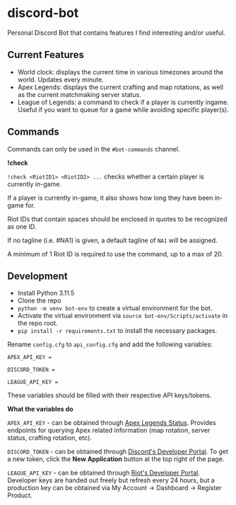 # discord-bot
Personal Discord Bot that contains features I find interesting and/or useful.

## Current Features

* World clock: displays the current time in various timezones around the world. Updates every minute.
* Apex Legends: displays the current crafting and map rotations, as well as the current matchmaking server status.
* League of Legends: a command to check if a player is currently ingame. Useful if you want to queue for a game
while avoiding specific player(s).

## Commands
Commands can only be used in the `#bot-commands` channel.

**!check**

`!check <RiotID1> <RiotID2> ...` checks whether a certain player is currently in-game.

If a player is currently in-game, it also shows how long they have been in-game for.

Riot IDs that contain spaces should be enclosed in quotes to be recognized as one ID.

If no tagline (i.e. #NA1) is given, a default tagline of `NA1` will be assigned.

A minimum of 1 Riot ID is required to use the command, up to a max of 20.

## Development

* Install Python 3.11.5
* Clone the repo
* `python -m venv bot-env` to create a virtual environment for the bot.
* Activate the virtual environment via `source bot-env/Scripts/activate` in the repo root.
* `pip install -r requirements.txt` to install the necessary packages.

Rename `config.cfg` to `api_config.cfg` and add the following variables:

```
APEX_API_KEY =

DISCORD_TOKEN =

LEAGUE_API_KEY =
```

These variables should be filled with their respective API keys/tokens.

**What the variables do**

`APEX_API_KEY` - can be obtained through [Apex Legends Status](https://portal.apexlegendsapi.com/).
Provides endpoints for querying Apex related information (map rotation, server status, crafting rotation, etc).

`DISCORD_TOKEN` - can be obtained through [Discord's Developer Portal](https://discord.com/developers/applications).
To get a new token, click the **New Application** button at the top right of the page.

`LEAGUE_API_KEY` - can be obtained through [Riot's Developer Portal](https://developer.riotgames.com/).
Developer keys are handed out freely but refresh every 24 hours, but a production key can be obtained via
My Account -> Dashboard -> Register Product.